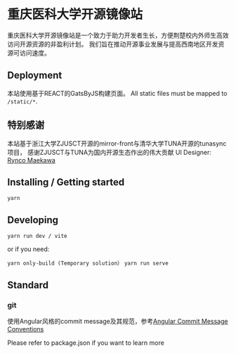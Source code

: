# 重庆医科大学开源镜像站

重庆医科大学开源镜像站是一个致力于助力开发者生长，方便荆楚校内外师生高效访问开源资源的非盈利计划。
我们旨在推动开源事业发展与提高西南地区开发资源可访问速度。

## Deployment
本站使用基于REACT的GatsByJS构建页面。
All static files must be mapped to `/static/*`.  

## 特别感谢
本站基于浙江大学ZJUSCT开源的mirror-front与清华大学TUNA开源的tunasync项目，
感谢ZJUSCT与TUNA为国内开源生态作出的伟大贡献
UI Designer: [Rynco Maekawa](https://github.com/lynzrand)  

## Installing / Getting started
`yarn` 

## Developing
`yarn run dev / vite`

or if you need:

`yarn only-build (Temporary solution）`
`yarn run serve`

## Standard

### git

使用Angular风格的commit message及其规范，参考[Angular Commit Message Conventions](https://zj-git-guide.readthedocs.io/zh-cn/latest/message/Angular%E6%8F%90%E4%BA%A4%E4%BF%A1%E6%81%AF%E8%A7%84%E8%8C%83/)


Please refer to package.json if you want to learn more
